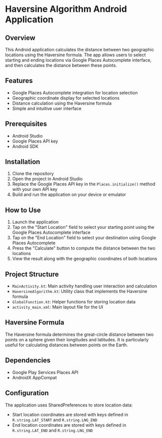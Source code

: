 # Haversine Algorithm Android Application

## Overview
This Android application calculates the distance between two geographic locations using the Haversine formula. The app allows users to select starting and ending locations via Google Places Autocomplete interface, and then calculates the distance between these points.

## Features
- Google Places Autocomplete integration for location selection
- Geographic coordinate display for selected locations
- Distance calculation using the Haversine formula
- Simple and intuitive user interface

## Prerequisites
- Android Studio
- Google Places API key
- Android SDK 

## Installation
1. Clone the repository
2. Open the project in Android Studio
3. Replace the Google Places API key in the `Places.initialize()` method with your own API key
4. Build and run the application on your device or emulator

## How to Use
1. Launch the application
2. Tap on the "Start Location" field to select your starting point using the Google Places Autocomplete interface
3. Tap on the "End Location" field to select your destination using Google Places Autocomplete
4. Press the "Calculate" button to compute the distance between the two locations
5. View the result along with the geographic coordinates of both locations

## Project Structure
- `MainActivity.kt`: Main activity handling user interaction and calculation
- `HaversineAlgorithm.kt`: Utility class that implements the Haversine formula
- `GlobalFunction.kt`: Helper functions for storing location data
- `activity_main.xml`: Main layout file for the UI

## Haversine Formula
The Haversine formula determines the great-circle distance between two points on a sphere given their longitudes and latitudes. It is particularly useful for calculating distances between points on the Earth.

## Dependencies
- Google Play Services Places API
- AndroidX AppCompat

## Configuration
The application uses SharedPreferences to store location data:
- Start location coordinates are stored with keys defined in `R.string.LAT_START` and `R.string.LNG_END`
- End location coordinates are stored with keys defined in `R.string.LAT_END` and `R.string.LNG_END`
